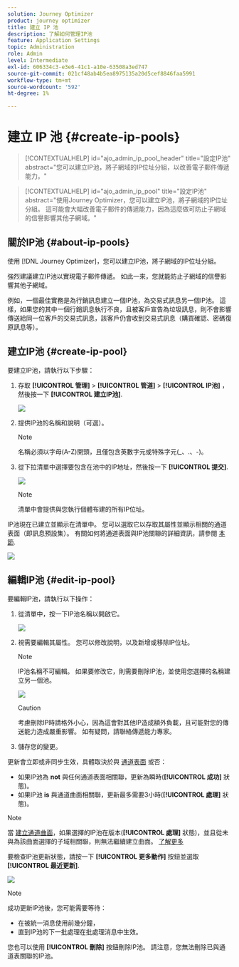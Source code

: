 ```yaml
---
solution: Journey Optimizer
product: journey optimizer
title: 建立 IP 池
description: 了解如何管理IP池
feature: Application Settings
topic: Administration
role: Admin
level: Intermediate
exl-id: 606334c3-e3e6-41c1-a10e-63508a3ed747
source-git-commit: 021cf48ab4b5ea8975135a20d5cef8846faa5991
workflow-type: tm+mt
source-wordcount: '592'
ht-degree: 1%

---
```


# 建立 IP 池 {#create-ip-pools}

>[!CONTEXTUALHELP]
>id="ajo_admin_ip_pool_header"
>title="設定IP池"
>abstract="您可以建立IP池，將子網域的IP位址分組，以改善電子郵件傳遞能力。"

>[!CONTEXTUALHELP]
>id="ajo_admin_ip_pool"
>title="設定IP池"
>abstract="使用Journey Optimizer，您可以建立IP池，將子網域的IP位址分組。 這可能會大幅改善電子郵件的傳遞能力，因為這麼做可防止子網域的信譽影響其他子網域。"

## 關於IP池 {#about-ip-pools}

使用 [!DNL Journey Optimizer]，您可以建立IP池，將子網域的IP位址分組。

強烈建議建立IP池以實現電子郵件傳遞。 如此一來，您就能防止子網域的信譽影響其他子網域。

例如，一個最佳實務是為行銷訊息建立一個IP池，為交易式訊息另一個IP池。 這樣，如果您的其中一個行銷訊息執行不良，且被客戶宣告為垃圾訊息，則不會影響傳送給同一位客戶的交易式訊息，該客戶仍會收到交易式訊息（購買確認、密碼復原訊息等）。

## 建立IP池 {#create-ip-pool}

要建立IP池，請執行以下步驟：

1. 存取 **[!UICONTROL 管理]** > **[!UICONTROL 管道]** > **[!UICONTROL IP池]** ，然後按一下 **[!UICONTROL 建立IP池]**.

   ![](assets/ip-pool-create.png)

1. 提供IP池的名稱和說明（可選）。

   >[!NOTE]
   >
   >名稱必須以字母(A-Z)開頭，且僅包含英數字元或特殊字元(_、.、-)。

1. 從下拉清單中選擇要包含在池中的IP地址，然後按一下 **[!UICONTROL 提交]**.

   ![](assets/ip-pool-config.png)

   >[!NOTE]
   >
   >清單中會提供與您執行個體布建的所有IP位址。

IP池現在已建立並顯示在清單中。 您可以選取它以存取其屬性並顯示相關的通道表面（即訊息預設集）。 有關如何將通道表面與IP池關聯的詳細資訊，請參閱 [本節](channel-surfaces.md).

![](assets/ip-pool-created.png)

## 編輯IP池 {#edit-ip-pool}

要編輯IP池，請執行以下操作：

1. 從清單中，按一下IP池名稱以開啟它。

   ![](assets/ip-pool-list.png)

1. 視需要編輯其屬性。 您可以修改說明，以及新增或移除IP位址。

   >[!NOTE]
   >
   >IP池名稱不可編輯。 如果要修改它，則需要刪除IP池，並使用您選擇的名稱建立另一個池。

   ![](assets/ip-pool-edit.png)

   >[!CAUTION]
   >
   >考慮刪除IP時請格外小心，因為這會對其他IP造成額外負載，且可能對您的傳送能力造成嚴重影響。 如有疑問，請聯絡傳遞能力專家。

1. 儲存您的變更。

更新會立即或非同步生效，具體取決於與 [通道表面](channel-surfaces.md) 或否：

* 如果IP池為 **not** 與任何通道表面相關聯，更新為瞬時(**[!UICONTROL 成功]** 狀態)。
* 如果IP池 **is** 與通道曲面相關聯，更新最多需要3小時(**[!UICONTROL 處理]** 狀態)。

>[!NOTE]
>
>當 [建立通道曲面](channel-surfaces.md#create-channel-surface)，如果選擇的IP池在版本(**[!UICONTROL 處理]** 狀態)，並且從未與為該曲面選擇的子域相關聯，則無法繼續建立曲面。 [了解更多](channel-surfaces.md#subdomains-and-ip-pools)

要檢查IP池更新狀態，請按一下 **[!UICONTROL 更多動作]** 按鈕並選取 **[!UICONTROL 最近更新]**.

![](assets/ip-pool-recent-update.png)

>[!NOTE]
>
>成功更新IP池後，您可能需要等待：
>* 在被統一消息使用前幾分鐘，
>* 直到IP池的下一批處理在批處理消息中生效。


您也可以使用 **[!UICONTROL 刪除]** 按鈕刪除IP池。 請注意，您無法刪除已與通道表關聯的IP池。

